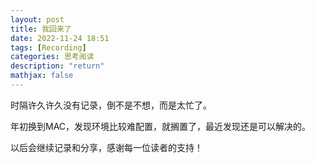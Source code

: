 ```yaml
---
layout: post
title: 我回来了
date: 2022-11-24 18:51
tags: [Recording]
categories: 思考阅读
description: "return"
mathjax: false
---
```


时隔许久许久没有记录，倒不是不想，而是太忙了。 <!--more-->

年初换到MAC，发现环境比较难配置，就搁置了，最近发现还是可以解决的。

以后会继续记录和分享，感谢每一位读者的支持！



